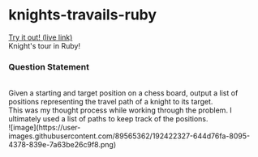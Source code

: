# knights-travails-ruby
[Try it out! (live link)](https://pure-anchorage-92143.herokuapp.com/)
<br>
Knight's tour in Ruby!
<br>
<h3>Question Statement</h3><br>
Given a starting and target position on a chess board, output a list of positions representing the travel path of a knight to its target.
<br>
This was my thought process while working through the problem. I ultimately used a list of paths to keep track of the positions.
<br>
![image](https://user-images.githubusercontent.com/89565362/192422327-644d76fa-8095-4378-839e-7a63be26c9f8.png)
